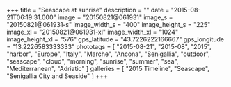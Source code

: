+++
title = "Seascape at sunrise"
description = ""
date = "2015-08-21T06:19:31.000"
image = "20150821@061931"
image_s = "20150821@061931-s"
image_width_s = "400"
image_height_s = "225"
image_xl = "20150821@061931-xl"
image_width_xl = "1024"
image_height_xl = "576"
gps_latitude = "43.7226222166667"
gps_longitude = "13.2226583333333"
phototags = [ "2015-08-21", "2015-08", "2015", "harbor", "Europe", "Italy", "Marche", "Ancona", "Senigallia", "outdoor", "seascape", "cloud", "morning", "sunrise", "summer", "sea", "Mediterranean", "Adriatic" ]
galleries = [ "2015 Timeline", "Seascape", "Senigallia City and Seaside" ]
+++
